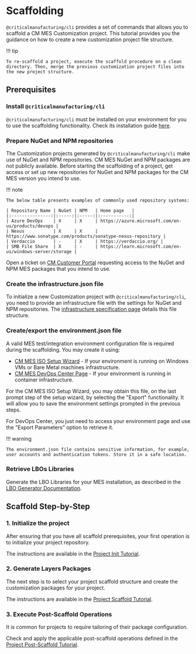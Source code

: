 # Scaffolding

`@criticalmanufacturing/cli` provides a set of commands that allows you to
scaffold a CM MES Customization project. This tutorial provides you the
guidance on how to create a new customization project file structure.

!!! tip

    To re-scaffold a project, execute the scaffold procedure on a clean 
    directory. Then, merge the previous customization project files into
    the new project structure.

## Prerequisites

### Install `@criticalmanufacturing/cli`

`@criticalmanufacturing/cli` must be installed on your environment for you to
use the scaffolding functionality. Check its installation guide [here](../../../01-install/index.md).

### Prepare NuGet and NPM repositories

The Customization projects generated by `@criticalmanufacturing/cli` make use
of NuGet and NPM repositories. CM MES NuGet and NPM packages are not publicly
available. Before starting the scaffolding of a project, get access or set up
new repositories for NuGet and NPM packages for the CM MES version you intend
to use.

!!! note

    The below table presents examples of commonly used repository systems:

    | Repository Name | NuGet | NPM   | Home page   |
    |:---------------:|:-----:|:-----:|:-----------:|
    | Azure DevOps    | X     | X     | https://azure.microsoft.com/en-us/products/devops |
    | Nexus           | X     | X     | https://www.sonatype.com/products/sonatype-nexus-repository |
    | Verdaccio       | -     | X     | https://verdaccio.org/ |
    | SMB File Share  | X     | -     | https://learn.microsoft.com/en-us/windows-server/storage |

Open a ticket on [CM Customer Portal](https://portal.criticalmanufacturing.com) requesting access to the NuGet and NPM MES packages that you intend to use.

### Create the infrastructure.json file

To initialize a new Customization project with `@criticalmanufacturing/cli`,
you need to provide an infrastructure file with the settings for NuGet and
NPM repositories. The [infrastructure specification page](../../../03-explore/config-files/infrastructure.json/index.md)
details this file structure.

### Create/export the environment.json file

A valid MES test/integration environment configuration file is required during the scaffolding. You may create it using:

* [CM MES ISO Setup Wizard](https://help.criticalmanufacturing.com/installationguide/installation/) - If your environment is running on Windows VMs or Bare Metal machines infrastructure.
* [CM MES DevOps Center Page](https://portal.criticalmanufacturing.com/Info/CustomerPortal.Support/devops_center) - If your environment is running in container infrastructure.

For the CM MES ISO Setup Wizard, you may obtain this file, on the last prompt step of the setup wizard, by selecting the "Export" functionality. It will allow you to save the environment settings prompted in the previous steps.

For DevOps Center, you just need to access your environment page and use the "Export Parameters" option to retrieve it.

!!! warning

    The environment.json file contains sensitive information, for example, user accounts and authentication tokens. Store it in a safe location.

### Retrieve LBOs Libraries

Generate the LBO Libraries for your MES installation, as described in the [LBO Generator Documentation](https://developer.criticalmanufacturing.com/business/lightbusinessobjects/).

## Scaffold Step-by-Step

### 1. Initialize the project

After ensuring that you have all scaffold prerequisites, your first operation is to initialize your project repository.

The instructions are available in the [Project Init Tutorial](./1-project-init/index.md).

### 2. Generate Layers Packages

The next step is to select your project scaffold structure and create the customization packages for your project.

The instructions are available in the [Project Scaffold Tutorial](./1-project-init/index.md).

### 3. Execute Post-Scaffold Operations

It is common for projects to require tailoring of their package configuration.

Check and apply the applicable post-scaffold operations defined in the [Project Post-Scaffold Tutorial](3-post-scaffolding/index.md).
